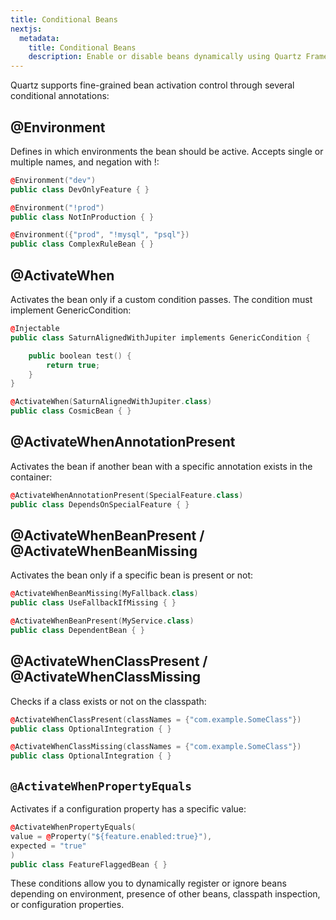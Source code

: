 ```yaml
---
title: Conditional Beans
nextjs:
  metadata:
    title: Conditional Beans
    description: Enable or disable beans dynamically using Quartz Framework annotations.
---
```


Quartz supports fine-grained bean activation control through several conditional annotations:

## @Environment

Defines in which environments the bean should be active. Accepts single or multiple names, and negation with !:

```cpp
@Environment("dev")
public class DevOnlyFeature { }
```

```cpp
@Environment("!prod")
public class NotInProduction { }
```

```cpp
@Environment({"prod", "!mysql", "psql"})
public class ComplexRuleBean { }
```

## @ActivateWhen

Activates the bean only if a custom condition passes. The condition must implement GenericCondition:

```cpp
@Injectable
public class SaturnAlignedWithJupiter implements GenericCondition {

    public boolean test() { 
        return true; 
    }
}
```

```cpp
@ActivateWhen(SaturnAlignedWithJupiter.class)
public class CosmicBean { }
```

## @ActivateWhenAnnotationPresent

Activates the bean if another bean with a specific annotation exists in the container:

```cpp
@ActivateWhenAnnotationPresent(SpecialFeature.class)
public class DependsOnSpecialFeature { }
```

## @ActivateWhenBeanPresent / @ActivateWhenBeanMissing

Activates the bean only if a specific bean is present or not:

```cpp
@ActivateWhenBeanMissing(MyFallback.class)
public class UseFallbackIfMissing { }
```

```cpp
@ActivateWhenBeanPresent(MyService.class)
public class DependentBean { }
```

## @ActivateWhenClassPresent / @ActivateWhenClassMissing

Checks if a class exists or not on the classpath:

```cpp
@ActivateWhenClassPresent(classNames = {"com.example.SomeClass"})
public class OptionalIntegration { }
```

```cpp
@ActivateWhenClassMissing(classNames = {"com.example.SomeClass"})
public class OptionalIntegration { }
```

## `@ActivateWhenPropertyEquals`

Activates if a configuration property has a specific value:

```cpp
@ActivateWhenPropertyEquals(
value = @Property("${feature.enabled:true}"),
expected = "true"
)
public class FeatureFlaggedBean { }
```

These conditions allow you to dynamically register or ignore beans depending on environment, presence of other beans, classpath inspection, or configuration properties.